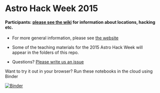 # Astro Hack Week 2015

#### Participants: [please see the wiki](https://github.com/AstroHackWeek/AstroHackWeek2015/wiki) for information about locations, hacking etc.

* For more general information, please see [the website](http://astrohackweek.github.io/)

* Some of the teaching materials for the 2015 Astro Hack Week will appear in the folders of this repo.

* Questions? [Please write us an issue](https://github.com/AstroHackWeek/AstroHackWeek2015/issues)

Want to try it out in your browser? Run these notebooks in the cloud using Binder

[![Binder](http://mybinder.org/badge.svg)](http://mybinder.org/repo/AstroHackWeek/AstroHackWeek2015)
